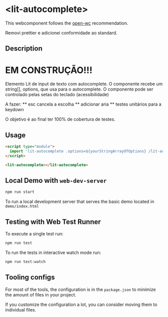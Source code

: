 # \<lit-autocomplete>

This webcomponent follows the [open-wc](https://github.com/open-wc/open-wc) recommendation.

Removi prettier e adicionei conformidade ao standard.

## Description

# EM CONSTRUÇÃO!!!
Elemento Lit de input de texto com autocomplete.
O componente recebe um string[], options, que usa para o autocomplete.
O componente pode ser controlado pelas setas do teclado (acessibilidade)

A fazer:
** esc cancela a escolha
** adicionar aria 
** testes unitários para a keydown

O objetivo é ao final ter 100% de cobertura de testes.

## Usage

```html
<script type="module">
  import 'lit-autocomplete .options=${yourStringArrayOfOptions} /lit-autocomplete.js';
</script>

<lit-autocomplete></lit-autocomplete>
```

## Local Demo with `web-dev-server`

```bash
npm run start
```

To run a local development server that serves the basic demo located in `demo/index.html`

## Testing with Web Test Runner

To execute a single test run:

```bash
npm run test
```

To run the tests in interactive watch mode run:

```bash
npm run test:watch
```


## Tooling configs

For most of the tools, the configuration is in the `package.json` to minimize the amount of files in your project.

If you customize the configuration a lot, you can consider moving them to individual files.


